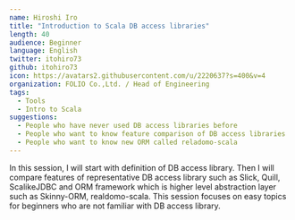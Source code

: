```yaml
---
name: Hiroshi Iro
title: "Introduction to Scala DB access libraries"
length: 40
audience: Beginner
language: English
twitter: itohiro73
github: itohiro73
icon: https://avatars2.githubusercontent.com/u/2220637?s=400&v=4
organization: FOLIO Co.,Ltd. / Head of Engineering
tags:
  - Tools
  - Intro to Scala
suggestions:
  - People who have never used DB access libraries before
  - People who want to know feature comparison of DB access libraries
  - People who want to know new ORM called reladomo-scala
---
```

In this session, I will start with definition of DB access library. Then I will compare features of representative DB access library such as Slick, Quill, ScalikeJDBC and ORM framework which is higher level abstraction layer such as Skinny-ORM, realdomo-scala. This session focuses on easy topics for beginners who are not familiar with DB access library.
